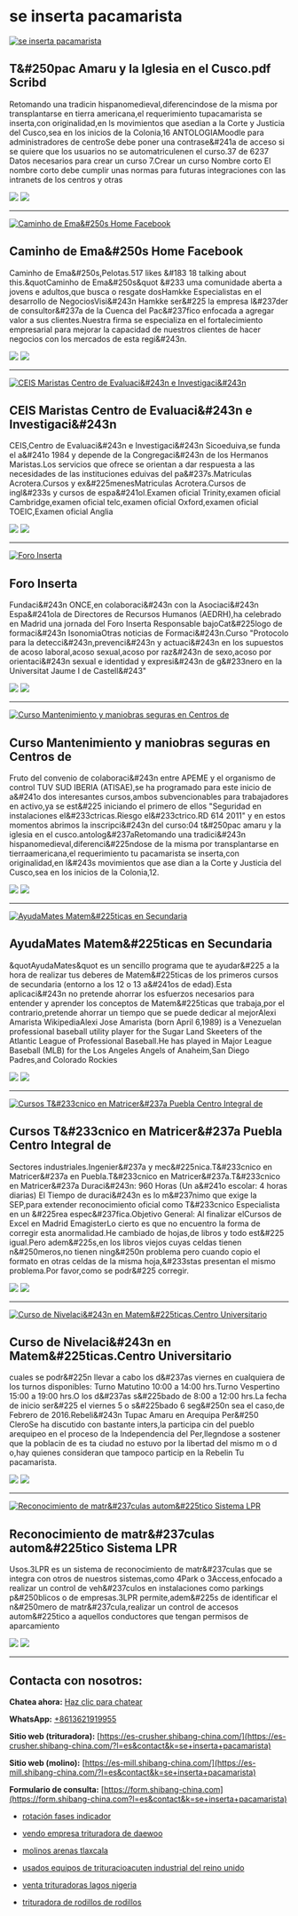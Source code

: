# se inserta pacamarista

<a href="https://swt.shibang-china.com/?l=es&img&k=se+inserta+pacamarista" target="_blank">![se inserta pacamarista](http://static.shibang-china.com/all-800x300/856.jpg)</a>

## T&#250pac Amaru y la Iglesia en el Cusco.pdf Scribd
Retomando una tradicin hispanomedieval,diferencindose de la misma por transplantarse en tierra americana,el requerimiento tupacamarista se inserta,con originalidad,en ls movimientos que asedian a la Corte y Justicia del Cusco,sea en los inicios de la Colonia,16 ANTOLOGIAMoodle para administradores de centroSe debe poner una contrase&#241a de acceso si se quiere que los usuarios no se automatriculenen el curso.37 de 6237 Datos necesarios para crear un curso 7.Crear un curso Nombre corto El nombre corto debe cumplir unas normas para futuras integraciones con las intranets de los centros y otras


<a href="https://whatsapp.shibangsoft.com/WhatsApp.php" target="_blank" title="WhatsApp">![](http://static.shibang-china.com/icon/whatsapp.png)</a> <a href="https://swt.shibang-china.com/?l=es&icon&k=se+inserta+pacamarista" target="_blank">![](http://static.shibang-china.com/icon/chat-es.png)</a>

---

<a href="https://swt.shibang-china.com/?l=es&img&k=se+inserta+pacamarista" target="_blank">![Caminho de Ema&#250s Home Facebook](http://static.shibang-china.com/all-800x300/1042.jpg)</a>

## Caminho de Ema&#250s Home Facebook
Caminho de Ema&#250s,Pelotas.517 likes &#183 18 talking about this.&quotCaminho de Ema&#250s&quot &#233 uma comunidade aberta a jovens e adultos,que busca o resgate dosHamkke Especialistas en el desarrollo de NegociosVisi&#243n Hamkke ser&#225 la empresa l&#237der de consultor&#237a de la Cuenca del Pac&#237fico enfocada a agregar valor a sus clientes.Nuestra firma se especializa en el fortalecimiento empresarial para mejorar la capacidad de nuestros clientes de hacer negocios con los mercados de esta regi&#243n.


<a href="https://whatsapp.shibangsoft.com/WhatsApp.php" target="_blank" title="WhatsApp">![](http://static.shibang-china.com/icon/whatsapp.png)</a> <a href="https://swt.shibang-china.com/?l=es&icon&k=se+inserta+pacamarista" target="_blank">![](http://static.shibang-china.com/icon/chat-es.png)</a>

---

<a href="https://swt.shibang-china.com/?l=es&img&k=se+inserta+pacamarista" target="_blank">![CEIS Maristas Centro de Evaluaci&#243n e Investigaci&#243n](http://static.shibang-china.com/all-800x300/427.jpg)</a>

## CEIS Maristas Centro de Evaluaci&#243n e Investigaci&#243n
CEIS,Centro de Evaluaci&#243n e Investigaci&#243n Sicoeduiva,se funda el a&#241o 1984 y depende de la Congregaci&#243n de los Hermanos Maristas.Los servicios que ofrece se orientan a dar respuesta a las necesidades de las instituciones eduivas del pa&#237s.Matriculas Acrotera.Cursos y ex&#225menesMatriculas Acrotera.Cursos de ingl&#233s y cursos de espa&#241ol.Examen oficial Trinity,examen oficial Cambridge,examen oficial telc,examen oficial Oxford,examen oficial TOEIC,Examen oficial Anglia


<a href="https://whatsapp.shibangsoft.com/WhatsApp.php" target="_blank" title="WhatsApp">![](http://static.shibang-china.com/icon/whatsapp.png)</a> <a href="https://swt.shibang-china.com/?l=es&icon&k=se+inserta+pacamarista" target="_blank">![](http://static.shibang-china.com/icon/chat-es.png)</a>

---

<a href="https://swt.shibang-china.com/?l=es&img&k=se+inserta+pacamarista" target="_blank">![Foro Inserta](http://static.shibang-china.com/all-800x300/1416.jpg)</a>

## Foro Inserta
Fundaci&#243n ONCE,en colaboraci&#243n con la Asociaci&#243n Espa&#241ola de Directores de Recursos Humanos (AEDRH),ha celebrado en Madrid una jornada del Foro Inserta Responsable bajoCat&#225logo de formaci&#243n IsonomiaOtras noticias de Formaci&#243n.Curso "Protocolo para la detecci&#243n,prevenci&#243n y actuaci&#243n en los supuestos de acoso laboral,acoso sexual,acoso por raz&#243n de sexo,acoso por orientaci&#243n sexual e identidad y expresi&#243n de g&#233nero en la Universitat Jaume I de Castell&#243"


<a href="https://whatsapp.shibangsoft.com/WhatsApp.php" target="_blank" title="WhatsApp">![](http://static.shibang-china.com/icon/whatsapp.png)</a> <a href="https://swt.shibang-china.com/?l=es&icon&k=se+inserta+pacamarista" target="_blank">![](http://static.shibang-china.com/icon/chat-es.png)</a>

---

<a href="https://swt.shibang-china.com/?l=es&img&k=se+inserta+pacamarista" target="_blank">![Curso Mantenimiento y maniobras seguras en Centros de](http://static.shibang-china.com/all-800x300/345.jpg)</a>

## Curso Mantenimiento y maniobras seguras en Centros de
Fruto del convenio de colaboraci&#243n entre APEME y el organismo de control TUV SUD IBERIA (ATISAE),se ha programado para este inicio de a&#241o dos interesantes cursos,ambos subvencionables para trabajadores en activo,ya se est&#225 iniciando el primero de ellos "Seguridad en instalaciones el&#233ctricas.Riesgo el&#233ctrico.RD 614 2011" y en estos momentos abrimos la inscripci&#243n del curso:04 t&#250pac amaru y la iglesia en el cusco.antolog&#237aRetomando una tradici&#243n hispanomedieval,diferenci&#225ndose de la misma por transplantarse en tierraamericana,el requerimiento tu pacamarista se inserta,con originalidad,en l&#243s movimientos que ase dian a la Corte y Justicia del Cusco,sea en los inicios de la Colonia,12.


<a href="https://whatsapp.shibangsoft.com/WhatsApp.php" target="_blank" title="WhatsApp">![](http://static.shibang-china.com/icon/whatsapp.png)</a> <a href="https://swt.shibang-china.com/?l=es&icon&k=se+inserta+pacamarista" target="_blank">![](http://static.shibang-china.com/icon/chat-es.png)</a>

---

<a href="https://swt.shibang-china.com/?l=es&img&k=se+inserta+pacamarista" target="_blank">![AyudaMates Matem&#225ticas en Secundaria](http://static.shibang-china.com/all-800x300/1123.jpg)</a>

## AyudaMates Matem&#225ticas en Secundaria
&quotAyudaMates&quot es un sencillo programa que te ayudar&#225 a la hora de realizar tus deberes de Matem&#225ticas de los primeros cursos de secundaria (entorno a los 12 o 13 a&#241os de edad).Esta aplicaci&#243n no pretende ahorrar los esfuerzos necesarios para entender y aprender los conceptos de Matem&#225ticas que trabaja,por el contrario,pretende ahorrar un tiempo que se puede dedicar al mejorAlexi Amarista WikipediaAlexi Jose Amarista (born April 6,1989) is a Venezuelan professional baseball utility player for the Sugar Land Skeeters of the Atlantic League of Professional Baseball.He has played in Major League Baseball (MLB) for the Los Angeles Angels of Anaheim,San Diego Padres,and Colorado Rockies


<a href="https://whatsapp.shibangsoft.com/WhatsApp.php" target="_blank" title="WhatsApp">![](http://static.shibang-china.com/icon/whatsapp.png)</a> <a href="https://swt.shibang-china.com/?l=es&icon&k=se+inserta+pacamarista" target="_blank">![](http://static.shibang-china.com/icon/chat-es.png)</a>

---

<a href="https://swt.shibang-china.com/?l=es&img&k=se+inserta+pacamarista" target="_blank">![Cursos T&#233cnico en Matricer&#237a Puebla Centro Integral de](http://static.shibang-china.com/all-800x300/600.jpg)</a>

## Cursos T&#233cnico en Matricer&#237a Puebla Centro Integral de
Sectores industriales.Ingenier&#237a y mec&#225nica.T&#233cnico en Matricer&#237a en Puebla.T&#233cnico en Matricer&#237a.T&#233cnico en Matricer&#237a Duraci&#243n: 960 Horas (Un a&#241o escolar: 4 horas diarias) El Tiempo de duraci&#243n es lo m&#237nimo que exige la SEP,para extender reconocimiento oficial como T&#233cnico Especialista en un &#225rea espec&#237fica.Objetivo General: Al finalizar elCursos de Excel en Madrid EmagisterLo cierto es que no encuentro la forma de corregir esta anormalidad.He cambiado de hojas,de libros y todo est&#225 igual.Pero adem&#225s,en los libros viejos cuyas celdas tienen n&#250meros,no tienen ning&#250n problema pero cuando copio el formato en otras celdas de la misma hoja,&#233stas presentan el mismo problema.Por favor,como se podr&#225 corregir.


<a href="https://whatsapp.shibangsoft.com/WhatsApp.php" target="_blank" title="WhatsApp">![](http://static.shibang-china.com/icon/whatsapp.png)</a> <a href="https://swt.shibang-china.com/?l=es&icon&k=se+inserta+pacamarista" target="_blank">![](http://static.shibang-china.com/icon/chat-es.png)</a>

---

<a href="https://swt.shibang-china.com/?l=es&img&k=se+inserta+pacamarista" target="_blank">![Curso de Nivelaci&#243n en Matem&#225ticas.Centro Universitario](http://static.shibang-china.com/all-800x300/425.jpg)</a>

## Curso de Nivelaci&#243n en Matem&#225ticas.Centro Universitario
cuales se podr&#225n llevar a cabo los d&#237as viernes en cualquiera de los turnos disponibles: Turno Matutino 10:00 a 14:00 hrs.Turno Vespertino 15:00 a 19:00 hrs.O los d&#237as s&#225bado de 8:00 a 12:00 hrs.La fecha de inicio ser&#225 el viernes 5 o s&#225bado 6 seg&#250n sea el caso,de Febrero de 2016.Rebeli&#243n Tupac Amaru en Arequipa Per&#250 CleroSe ha discutido con bastante inters,la participa cin del pueblo arequipeo en el proceso de la Independencia del Per,llegndose a sostener que la poblacin de es ta ciudad no estuvo por la libertad del mismo m o d o,hay quienes consideran que tampoco particip en la Rebelin Tu pacamarista.


<a href="https://whatsapp.shibangsoft.com/WhatsApp.php" target="_blank" title="WhatsApp">![](http://static.shibang-china.com/icon/whatsapp.png)</a> <a href="https://swt.shibang-china.com/?l=es&icon&k=se+inserta+pacamarista" target="_blank">![](http://static.shibang-china.com/icon/chat-es.png)</a>

---

<a href="https://swt.shibang-china.com/?l=es&img&k=se+inserta+pacamarista" target="_blank">![Reconocimiento de matr&#237culas autom&#225tico Sistema LPR](http://static.shibang-china.com/all-800x300/1117.jpg)</a>

## Reconocimiento de matr&#237culas autom&#225tico Sistema LPR
Usos.3LPR es un sistema de reconocimiento de matr&#237culas que se integra con otros de nuestros sistemas,como 4Park o 3Access,enfocado a realizar un control de veh&#237culos en instalaciones como parkings p&#250blicos o de empresas.3LPR permite,adem&#225s de identificar el n&#250mero de matr&#237cula,realizar un control de accesos autom&#225tico a aquellos conductores que tengan permisos de aparcamiento

<a href="https://whatsapp.shibangsoft.com/WhatsApp.php" target="_blank" title="WhatsApp">![](http://static.shibang-china.com/icon/whatsapp.png)</a> <a href="https://swt.shibang-china.com/?l=es&icon&k=se+inserta+pacamarista" target="_blank">![](http://static.shibang-china.com/icon/chat-es.png)</a>

---
## Contacta con nosotros:

**Chatea ahora:** [Haz clic para chatear](https://swt.shibang-china.com?l=es&contact&k=se+inserta+pacamarista)

**WhatsApp:**  [+8613621919955](https://whatsapp.shibangsoft.com/WhatsApp.php)

**Sitio web (trituradora):** [https://es-crusher.shibang-china.com/](https://es-crusher.shibang-china.com/?l=es&contact&k=se+inserta+pacamarista)

**Sitio web (molino):** [https://es-mill.shibang-china.com/](https://es-mill.shibang-china.com/?l=es&contact&k=se+inserta+pacamarista)

**Formulario de consulta:** [https://form.shibang-china.com](https://form.shibang-china.com?l=es&contact&k=se+inserta+pacamarista)

* [rotación fases indicador](../76/rotaci%C3%B3n%20fases%20indicador.md)

* [vendo empresa trituradora de daewoo](../69/vendo%20empresa%20trituradora%20de%20daewoo.md)

* [molinos arenas tlaxcala](../74/molinos%20arenas%20tlaxcala.md)

* [usados equipos de trituracioacuten industrial del reino unido](../67/usados%20equipos%20de%20trituracioacuten%20industrial%20del%20reino%20unido.md)

* [venta trituradoras lagos nigeria](../80/venta%20trituradoras%20lagos%20nigeria.md)

* [trituradora de rodillos de rodillos](../69/trituradora%20de%20rodillos%20de%20rodillos.md)